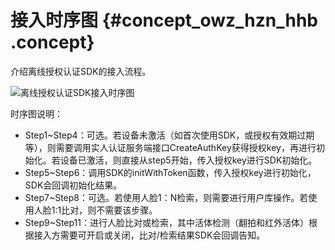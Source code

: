 # 接入时序图 {#concept_owz_hzn_hhb .concept}

介绍离线授权认证SDK的接入流程。

![](images/44080_zh-CN.png "离线授权认证SDK接入时序图")

时序图说明：

-   Step1~Step4：可选。若设备未激活（如首次使用SDK，或授权有效期过期等），则需要调用实人认证服务端接口CreateAuthKey获得授权key，再进行初始化。若设备已激活，则直接从step5开始，传入授权key进行SDK初始化。
-   Step5~Step6：调用SDK的initWithToken函数，传入授权key进行初始化，SDK会回调初始化结果。
-   Step7~Step8：可选。若使用人脸1：N检索，则需要进行用户库操作。若使用人脸1:1比对，则不需要该步骤。
-   Step9~Step11：进行人脸比对或检索，其中活体检测（翻拍和红外活体）根据接入方需要可开启或关闭，比对/检索结果SDK会回调告知。

